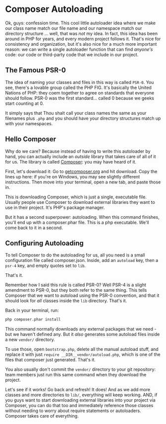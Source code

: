# Composer Autoloading

Ok, guys: confession time. This cool little autoloader idea where we make our class
name match our file name and our namespace match our directory structure ... well,
that was *not* my idea. In fact, this idea has been around in PHP for years, and
every modern project follows it. That's nice for consistency and organization, but
it's also nice for a much more important reason: we can write a single autoloader
function that can find *anyone's* code: our code or third-party code that we include
in our project.

## The Famous PSR-0

The idea of naming your classes and files in this way is called `PSR-0`. You see,
there's a lovable group called the PHP FIG. It's basically the United Nations of
PHP: they coem together to agree on standards that everyone should follow. PSR-0
was the first standard... called 0 because we geeks start counting at 0.

It simply says that Thou shalt call your class names the same as your filenames plus
`.php` and you should have your directory structures match up with your namespaces.

## Hello Composer

Why do we care? Because instead of having to write this autoloader by hand, you can
actually include an *outside* library that takes care of all of it for us. The library
is called [Composer](https://getcomposer.org/): you may have heard of it.

First, let's download it: Go to [getcomposer.org](https://getcomposer.org/) and hit
download. Copy the lines up here: if you're on Windows, you may see slightly different
instructions. Then move into your terminal, open a new tab, and paste those in.

This is downloading Composer, which is just a single, executable file. Usually people
use Composer to download external libraries they want to use in their project. It's
PHP's package manager.

But it has a second superpower: autoloading. When this command finishes, you'll end
up with a composer.phar file. This is a php executable. We'll come back to it in
a second.

## Configuring Autoloading

To tell Composer to do the autoloading for us, all you need is a small configuration
file called composer.json. Inside, add an `autoload` key, then a `psr-4` key, and
empty quotes set to `lib`.

That's it.

Remember how I said this rule is called PSR-0? Well PSR-4 is a slight amendment to
PSR-0, but they both refer to the same thing. This tells Composer that we want to
autoload using the PSR-0 convention, and that it should look for *all* classes inside
the `lib` directory. That's it.

Back in your terminal, run:

```bash
php composer.phar install
```

This command normally downloads any external packages that we need - but we haven't
defined any. But it *also* generates some autoload files inside a new `vendor/` directory.

To use those, open `bootstrap.php`, delete all the manual autoload stuff, and replace
it with just `require __DIR__vendor/autoload.php`, which is one of the files that
composer just generated. That's it.

You also usually don't commit the `vendor/` directory to your git repository: team
members just run this same command when they download the project.

Let's see if it works! Go back and refresh! It does! And as we add more classes and
more directories to `lib/`, everything will keep working. AND, if you guys want to
start downloading external libraries into your project via Composer, you can do that
too and immediately reference those classes without needing to worry about require
statements or autoloaders. Composer takes care of everything.
